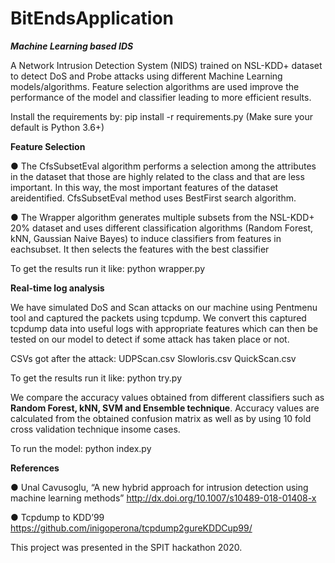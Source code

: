 # BitEndsApplication
<b><i>Machine Learning based IDS</i></b>

A Network Intrusion Detection System (NIDS) trained on NSL-KDD+ dataset to detect DoS and Probe attacks using different Machine
Learning models/algorithms. Feature selection algorithms are used improve the performance of the model and classifier leading to more
efficient results.

Install the requirements by:
pip install -r requirements.py (Make sure your default is Python 3.6+)

<b>Feature Selection</b>

● The CfsSubsetEval algorithm performs a selection among the attributes in the dataset that those are highly related to the class and that are less
important. In this way, the most important features of the dataset areidentified. CfsSubsetEval method uses BestFirst search algorithm.

● The Wrapper algorithm generates multiple subsets from the NSL-KDD+ 20% dataset and uses different classification algorithms (Random Forest,
kNN, Gaussian Naive Bayes) to induce classifiers from features in eachsubset. It then selects the features with the best classifier

To get the results run it like:
python wrapper.py

<b>Real-time log analysis</b>

We have simulated DoS and Scan attacks on our machine using Pentmenu tool and captured the packets using tcpdump.
We convert this captured tcpdump data into useful logs with appropriate features which can then be tested on our model to detect if some attack has taken place or not.

CSVs got after the attack:
UDPScan.csv
Slowloris.csv
QuickScan.csv

To get the results run it like:
python try.py

We compare the accuracy values obtained from different classifiers such as <b>Random Forest, kNN, SVM and Ensemble technique</b>.
Accuracy values are calculated from the obtained confusion matrix as well as by using 10 fold cross validation technique insome cases.

To run the model:
python index.py

<b>References</b>

● Unal Cavusoglu, “A new hybrid approach for intrusion detection using machine learning methods”
http://dx.doi.org/10.1007/s10489-018-01408-x

● Tcpdump to KDD’99
https://github.com/inigoperona/tcpdump2gureKDDCup99/

This project was presented in the SPIT hackathon 2020.
